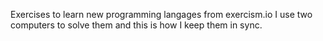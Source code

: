 Exercises to learn new programming langages from exercism.io
I use two computers to solve them and this is how I keep them in sync.
